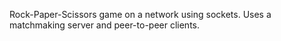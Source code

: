 Rock-Paper-Scissors game on a network using sockets. Uses a matchmaking server and peer-to-peer clients.
